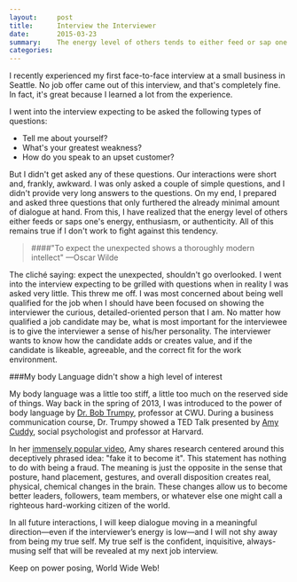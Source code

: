 ```yaml
---
layout:     post
title:      Interview the Interviewer
date:       2015-03-23
summary:    The energy level of others tends to either feed or sap one's own energy, enthusiasm, or authenticity.
categories: 
---
```


I recently experienced my first face-to-face interview at a small business in Seattle. No job offer came out of this interview, and that's completely fine. In fact, it's great because I learned a lot from the experience.

I went into the interview expecting to be asked the following types of questions:

*	Tell me about yourself?
*	What's your greatest weakness?
*	How do you speak to an upset customer?

But I didn't get asked any of these questions. Our interactions were short and, frankly, awkward. I was only asked a couple of simple questions, and I didn't provide very long answers to the questions. On my end, I prepared and asked three questions that only furthered the already minimal amount of dialogue at hand. From this, I have realized that the energy level of others either feeds or saps one's energy, enthusiasm, or authenticity. All of this remains true if I don't work to fight against this tendency.

>####"To expect the unexpected shows a thoroughly modern intellect" —Oscar Wilde

The cliché saying: expect the unexpected, shouldn't go overlooked. I went into the interview expecting to be grilled with questions when in reality I was asked very little. This threw me off. I was most concerned about being well qualified for the job when I should have been focused on showing the interviewer the curious, detailed-oriented person that I am. No matter how qualified a job candidate may be, what is most important for the interviewee is to give the interviewer a sense of his/her personality. The interviewer wants to know how the candidate adds or creates value, and if the candidate is likeable, agreeable, and the correct fit for the work environment.

###My body Language didn't show a high level of interest

My body language was a little too stiff, a little too much on the reserved side of things. Way back in the spring of 2013, I was introduced to the power of body language by [Dr. Bob Trumpy](http://www.cwu.edu/it-management/robert-trumpy), professor at CWU. During a business communication course, Dr. Trumpy showed a TED Talk presented by [Amy Cuddy](http://www.hbs.edu/faculty/Pages/profile.aspx?facId=491042), social psychologist and professor at Harvard. 

In her [immensely popular video](http://www.ted.com/talks/amy_cuddy_your_body_language_shapes_who_you_are?language=en), Amy shares research centered around this deceptively phrased idea: "fake it to become it". This statement has nothing to do with being a fraud. The meaning is just the opposite in the sense that posture, hand placement, gestures, and overall disposition creates real, physical, chemical changes in the brain. These changes allow us to become better leaders, followers, team members, or whatever else one might call a righteous hard-working citizen of the world.

In all future interactions, I will keep dialogue moving in a meaningful direction—even if the interviewer’s energy is low—and I will not shy away from being my true self. My true self is the confident, inquisitive, always-musing self that will be revealed at my next job interview. 

Keep on power posing, World Wide Web!